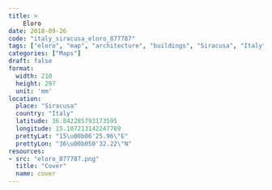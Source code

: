 ```yaml
---
title: > 
    Eloro
date: 2018-09-26
code: "italy_siracusa_eloro_877787"
tags: ["eloro", "map", "architecture", "buildings", "Siracusa", "Italy"]
categories: ["Maps"]
draft: false
format:
  width: 210
  height: 297
  unit: 'mm'
location:
  place: "Siracusa"
  country: "Italy"
  latitude: 36.842285793173595
  longitude: 15.107213142247769
  prettyLat: "15\u00b06'25.96\"E"
  prettyLon: "36\u00b050'32.22\"N"
resources:
- src: "eloro_877787.png"
  title: "Cover"
  name: cover
---
```

